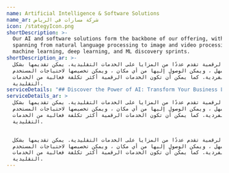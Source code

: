```yaml
---
name: Artificial Intelligence & Software Solutions
name_ar: شركة مسارات في الرياض
icon: /stategyIcon.png
shortDescription: >-
  Our AI and software solutions form the backbone of our offering, with services
  spanning from natural language processing to image and video processing,
  machine learning, deep learning, and ML discovery sprints.
shortDescription_ar: >-
  الخدمات الرقمية تقدم عددًا من المزايا على الخدمات التقليدية. يمكن تقديمها بشكل
  أسرع وأسهل ، ويمكن الوصول إليها من أي مكان ، ويمكن تخصيصها لاحتياجات المستخدم
  الفردية. كما يمكن أن تكون الخدمات الرقمية أكثر تكلفة فعالية من الخدمات
  التقليدية.
serviceDetails: "## Discover the Power of AI: Transform Your Business Landscape\n\nWe are passionate about the transformative potential of Artificial Intelligence (AI). We leverage this advanced technology to help you evolve, streamline operations, and thrive in a competitive marketplace.\n\n### &#x20;                                                  [ Get in Touch!\_](https://beta.masaratai.com/contactUs \"Get In Touch!\")\n\n## What We Offer - Our Solutions\_\n\n**Computer Vision: **Unearth actionable insights from images and videos with our AI-driven computer vision capabilities. From object detection to biometrics, our services go beyond just processing data - they deliver valuable information.\n\n**Natural Language Processing (NLP):** Harness the full potential of human language for your business. Our NLP services enable you to extract valuable insights from documents, articles, and also build responsive chatbots, enhancing your customer interaction.\n\n**Multi-Source Statistical Data Analysis:** Get an edge over your competitors with our data-driven approach. We analyze various data sources, optimizing your business processes and unlocking key areas for improvement.\n\n**Prediction, Forecasting, Time Series:** Stay ahead with our predictive analytics. We provide strategic foresight across various sectors including HR, finance, and marketing, ensuring you're well-equipped to make data-driven decisions.\n\n**Reinforcement Learning: **Embrace the future with our AI-powered automation. From bot programming to robotics and RPA, we streamline your operations, fostering productivity and efficiency.\n\n## **AI Supports HR**\n\n**Social Crawler+AI:** We enrich candidate profiles with social signals, verifying their competencies with advanced NLP models. \\[Learn More]\n\n**Job Offers:** We extract information from various documents and articles, and employ chatbots for seamless interactions.\n\n**HR Maps:** Our system places job offers and candidates on a map, providing an easy visual of potential opportunities.\n\n**HR Automater: **We automate recruitment processes to save time and improve efficiency.\_\n\n**HR Trends and Matcher: **Our system predicts market development trends, demands directions, and matches job offers with suitable candidates. \n\n**VideoHR: **We offer video-based recruitment automation, facilitating the objective selection of candidates and accelerating the process.\_\n\n## **AI Improves Recruitment**\n\n**Computer Vision:** We leverage CV parsing and identity verification and interpret non-verbal behaviour in video recruitments.\_\n\n**Natural Language Processing:** We optimize recruitment through candidate profile searching, CV matching, application through HR chatbot, voice bot functionalities, and more.\_\n\n**Multi-source Data Analysis: **We analyze trends, forecast the HR market, and predict recruitment efficiency by analyzing numerical data from various sources.\_\n\n### &#x20;                           [Start Your AI Journey With Us Today!](https://beta.masaratai.com/contactUs \"Start Your AI Journey With Us Today!\")\n\n## **Why Choose Our Artificial Intelligence Services?**\n\n* Tailor-made Solutions: We understand every business is unique. Our AI services are designed to address your specific business needs, providing a personalized approach to problem-solving.\n* Expertise and Experience: With our proven track record in AI, we bring both knowledge and hands-on experience to the table, ensuring you receive top-tier service.\n\n### &#x20;                                            [Let’s Get Started!](https://beta.masaratai.com/contactUs \"Let us Get Started\")\n\n### Why Your Business Needs Artificial Intelligence Services\n\n* Efficiency and Productivity: AI streamlines operations, automating repetitive tasks, and freeing up time for strategic thinking and innovation.\n* Competitive Advantage: With predictive analysis and smart data processing, AI keeps you one step ahead in the market.\n\n\_\n\nConnect With Us Today!\n\n\\-----------------------------------------------------------------------------------------------------------------\n\n### Let's Enhance Your Business With AI\n\nUncover the transformative power of Artificial Intelligence in your business today. Whether you're just starting on your AI journey or looking to enhance your existing setup, we're here to guide you every step of the way. Reach out to us and let's craft the perfect AI solution for your business.\n\nGet Started Now!\n\n\\-----------------------------------------------------------------------------------------------------------------\n\n### FAQs\n\nQ: What is AI and its benefits for my business?\n\nA: AI, or Artificial Intelligence, is a technology that simulates human intelligence processes. It improves efficiency, enhances customer experience, and provides predictive analysis.\n\nQ: How does Masarat Digital implement AI in businesses?\n\nA: We work closely with you to understand your needs, providing customized AI solutions that seamlessly integrate with your existing processes.\n\nQ: Can AI enhance my customer service?\n\nA: Absolutely! AI can boost your customer service with instant responses, predictive analysis, and personalized recommendations.\n\nQ: How can AI help in data analysis?\n\nA: AI can process and analyze vast amounts of data quickly and accurately, revealing patterns and insights vital for decision-making.\n\nQ: Is AI expensive to implement?\n\nA: While the cost varies depending on your needs and business scale, the return on investment can be substantial as AI can lead to improved efficiency and customer satisfaction.\n"
serviceDetails_ar: >
  الخدمات الرقمية تقدم عددًا من المزايا على الخدمات التقليدية. يمكن تقديمها بشكل
  أسرع وأسهل ، ويمكن الوصول إليها من أي مكان ، ويمكن تخصيصها لاحتياجات المستخدم
  الفردية. كما يمكن أن تكون الخدمات الرقمية أكثر تكلفة فعالية من الخدمات
  التقليدية.


  الخدمات الرقمية تقدم عددًا من المزايا على الخدمات التقليدية. يمكن تقديمها بشكل
  أسرع وأسهل ، ويمكن الوصول إليها من أي مكان ، ويمكن تخصيصها لاحتياجات المستخدم
  الفردية. كما يمكن أن تكون الخدمات الرقمية أكثر تكلفة فعالية من الخدمات
  التقليدية.
---
```


